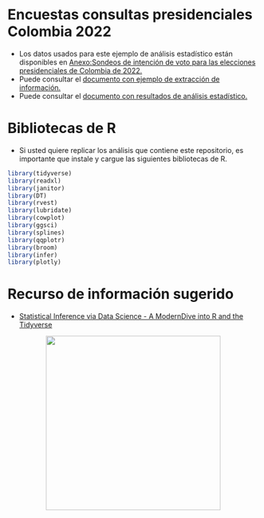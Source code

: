 # Encuestas consultas presidenciales Colombia 2022

- Los datos usados para este ejemplo de análisis estadístico están disponibles en [Anexo:Sondeos de intención de voto para las elecciones presidenciales de Colombia de 2022.](https://es.wikipedia.org/wiki/Anexo:Sondeos_de_intenci%C3%B3n_de_voto_para_las_elecciones_presidenciales_de_Colombia_de_2022)
- Puede consultar el [documento con ejemplo de extracción de información.](https://rpubs.com/Edimer/877105)
- Puede consultar el [documento con resultados de análisis estadístico.](https://rpubs.com/Edimer/877110)

# Bibliotecas de R

- Si usted quiere replicar los análisis que contiene este repositorio, es importante que instale y cargue las siguientes bibliotecas de R.

```r
library(tidyverse)
library(readxl)
library(janitor)
library(DT)
library(rvest)
library(lubridate)
library(cowplot)
library(ggsci)
library(splines)
library(qqplotr)
library(broom)
library(infer)
library(plotly)
```

# Recurso de información sugerido

- [Statistical Inference via Data Science - A ModernDive into R and the Tidyverse](https://moderndive.com/index.html)

<center>
<img src = "https://d33wubrfki0l68.cloudfront.net/19dafd10a53785f1407566a1f3a09b29a6bab847/1e5f0/images/logos/book_cover.png" height = 350/>
</center>